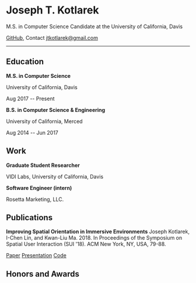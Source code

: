 # Joseph T. Kotlarek

M.S. in Computer Science Candidate at the University of California, Davis

[GitHub](), Contact jtkotlarek@gmail.com

---

## Education

**M.S. in Computer Science**

University of California, Davis

Aug 2017 -- Present

**B.S. in Computer Science & Engineering**

University of California, Merced

Aug 2014 -- Jun 2017

## Work

**Graduate Student Researcher**

VIDI Labs, University of California, Davis


**Software Engineer (intern)**

Rosetta Marketing, LLC.

## Publications

**Improving Spatial Orientation in Immersive Environments**
Joseph Kotlarek, I-Chen Lin, and Kwan-Liu Ma. 2018. In Proceedings of the Symposium on Spatial User Interaction (SUI '18). ACM New York, NY, USA, 79-88.

[Paper](https://dl.acm.org/citation.cfm?doid=3267782.3267792) [Presentation](https://www.youtube.com/watch?v=FTz-UwdWKfA) [Code](https://github.com/jkotlarek/VidiVRTokamak)

## Honors and Awards